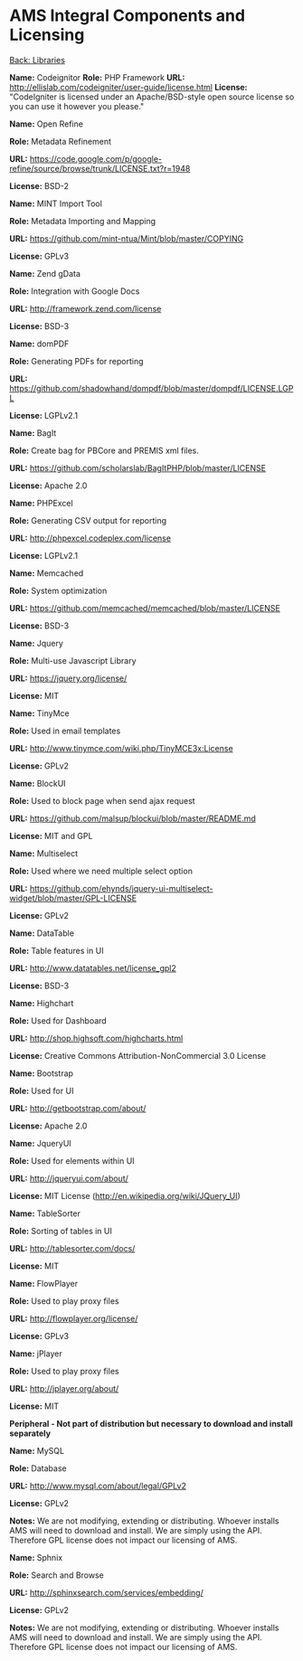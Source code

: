 AMS Integral Components and Licensing
===
[Back: Libraries](libraries.md)

**Name:** Codeignitor
**Role:** PHP Framework
**URL:** http://ellislab.com/codeigniter/user-guide/license.html
**License:** "CodeIgniter is licensed under an Apache/BSD-style open source license so you can use it however you please."


**Name:** Open Refine

**Role:** Metadata Refinement	

**URL:** https://code.google.com/p/google-refine/source/browse/trunk/LICENSE.txt?r=1948	

**License:** BSD-2

**Name:** MINT Import Tool	

**Role:** Metadata Importing and Mapping	

**URL:** https://github.com/mint-ntua/Mint/blob/master/COPYING	

**License:** GPLv3

**Name:** Zend gData	

**Role:** Integration with Google Docs	

**URL:** http://framework.zend.com/license	

**License:** BSD-3

**Name:** domPDF	

**Role:** Generating PDFs for reporting	

**URL:** https://github.com/shadowhand/dompdf/blob/master/dompdf/LICENSE.LGPL	

**License:** LGPLv2.1

**Name:** BagIt

**Role:** Create bag for PBCore and PREMIS xml files.

**URL:** https://github.com/scholarslab/BagItPHP/blob/master/LICENSE

**License:** Apache 2.0

**Name:** PHPExcel	

**Role:** Generating CSV output for reporting	

**URL:** http://phpexcel.codeplex.com/license	

**License:** LGPLv2.1

**Name:** Memcached	

**Role:** System optimization	

**URL:** https://github.com/memcached/memcached/blob/master/LICENSE	

**License:** BSD-3

**Name:** Jquery	

**Role:** Multi-use Javascript Library	

**URL:** https://jquery.org/license/	

**License:** MIT

**Name:** TinyMce

**Role:** Used in email templates	

**URL:** http://www.tinymce.com/wiki.php/TinyMCE3x:License

**License:** GPLv2

**Name:** BlockUI

**Role:** Used to block page when send ajax request

**URL:** https://github.com/malsup/blockui/blob/master/README.md

**License:** MIT and GPL

**Name:** Multiselect

**Role:** Used where we need multiple select option

**URL:** https://github.com/ehynds/jquery-ui-multiselect-widget/blob/master/GPL-LICENSE

**License:** GPLv2

**Name:** DataTable	

**Role:** Table features in UI	

**URL:** http://www.datatables.net/license_gpl2	

**License:** BSD-3

**Name:** Highchart	

**Role:** Used for Dashboard	

**URL:** http://shop.highsoft.com/highcharts.html	

**License:** Creative Commons Attribution-NonCommercial 3.0 License

**Name:** Bootstrap	

**Role:** Used for UI	

**URL:** http://getbootstrap.com/about/	

**License:** Apache 2.0

**Name:** JqueryUI	

**Role:** Used for elements within UI	

**URL:** http://jqueryui.com/about/	

**License:** MIT License (http://en.wikipedia.org/wiki/JQuery_UI)

**Name:** TableSorter	

**Role:** Sorting of tables in UI	

**URL:** http://tablesorter.com/docs/	

**License:** MIT

**Name:** FlowPlayer

**Role:** Used to play proxy files

**URL:** http://flowplayer.org/license/

**License:** GPLv3

**Name:** jPlayer

**Role:** Used to play proxy files

**URL:** http://jplayer.org/about/

**License:** MIT

**Peripheral - Not part of distribution but necessary to download and install separately**			

**Name:** MySQL	

**Role:** Database	

**URL:** http://www.mysql.com/about/legal/GPLv2

**License:** GPLv2

**Notes:** We are not modifying, extending or distributing. Whoever installs AMS will need to download and install. We are simply using the API. Therefore GPL license does not impact our licensing of AMS.


**Name:** Sphnix	

**Role:** Search and Browse	

**URL:** http://sphinxsearch.com/services/embedding/	

**License:** GPLv2

**Notes:** We are not modifying, extending or distributing. Whoever installs AMS will need to download and install. We are simply using the API. Therefore GPL license does not impact our licensing of AMS.








